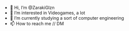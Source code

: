 - 👋 Hi, I’m @ZarakiGlzn
- 👀 I’m interested in Videogames, a lot
- 🌱 I’m currently studying a sort of computer engineering
- 📫 How to reach me // DM

<!---
ZarakiGlzn/ZarakiGlzn is a ✨ special ✨ repository because its `README.md` (this file) appears on your GitHub profile.
You can click the Preview link to take a look at your changes.
--->
